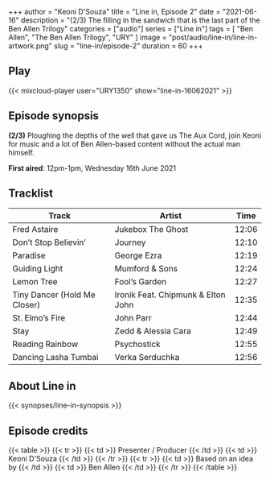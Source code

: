 +++
author = "Keoni D'Souza"
title = "Line in, Episode 2"
date = "2021-06-16"
description = "(2/3) The filling in the sandwich that is the last part of the Ben Allen Trilogy"
categories = ["audio"]
series = ["Line in"]
tags = [
    "Ben Allen",
    "The Ben Allen Trilogy",
    "URY"
]
image = "post/audio/line-in/line-in-artwork.png"
slug = "line-in/episode-2"
duration = 60
+++

## Play

{{< mixcloud-player user="URY1350" show="line-in-16062021" >}}

## Episode synopsis

**(2/3)** Ploughing the depths of the well that gave us The Aux Cord, join Keoni for music and a lot of Ben Allen-based content without the actual man himself.

**First aired**: 12pm-1pm, Wednesday 16th June 2021

## Tracklist

| Track                        | Artist                             | Time  |
|------------------------------|------------------------------------|-------|
| Fred Astaire                 | Jukebox The Ghost                  | 12:06 |
| Don’t Stop Believin’         | Journey                            | 12:10 |
| Paradise                     | George Ezra                        | 12:19 |
| Guiding Light                | Mumford & Sons                     | 12:24 |
| Lemon Tree                   | Fool’s Garden                      | 12:27 |
| Tiny Dancer (Hold Me Closer) | Ironik Feat. Chipmunk & Elton John | 12:35 |
| St. Elmo’s Fire              | John Parr                          | 12:44 |
| Stay                         | Zedd & Alessia Cara                | 12:49 |
| Reading Rainbow              | Psychostick                        | 12:55 |
| Dancing Lasha Tumbai         | Verka Serduchka                    | 12:56 |

## About Line in

{{< synopses/line-in-synopsis >}}

## Episode credits

{{< table >}}
    {{< tr >}}
        {{< td >}}
            Presenter / Producer
        {{< /td >}}
        {{< td >}}
            Keoni D'Souza
        {{< /td >}}
    {{< /tr >}}
    {{< tr >}}
        {{< td >}}
            Based on an idea by
        {{< /td >}}
        {{< td >}}
            Ben Allen
        {{< /td >}}
    {{< /tr >}}
{{< /table >}}